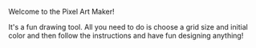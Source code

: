 Welcome to the Pixel Art Maker!

It's a fun drawing tool. All you need to do is choose a grid size and initial color and then follow the instructions and have fun designing anything!
